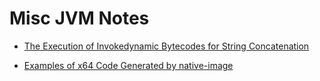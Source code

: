 # Misc JVM Notes


- [The Execution of Invokedynamic Bytecodes for String Concatenation](execution_of_invokedynamic_for_string_concat.md)

- [Examples of x64 Code Generated by native-image](native-image-generated-code-examples.md)

